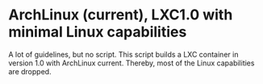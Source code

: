# ArchLinux (current), LXC1.0 with minimal Linux capabilities

A lot of guidelines, but no script.
This script builds a LXC container in version 1.0 with ArchLinux current.
Thereby, most of the Linux capabilities are dropped.
